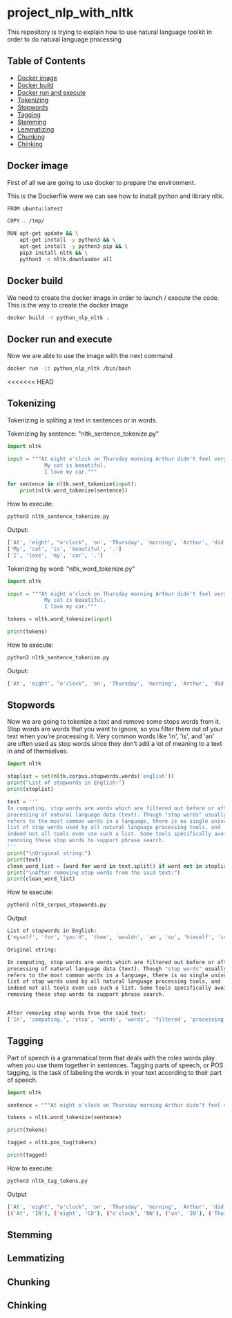 # project_nlp_with_nltk
This repository is trying to explain how to use natural language toolkit in order to do natural language processing

## Table of Contents
* [Docker image](#docker-image)
* [Docker build](#docker-build)
* [Docker run and execute](#docker-run-and-execute)
* [Tokenizing](#tokenizing)
* [Stopwords](#stopwords)
* [Tagging](#tagging)
* [Stemming](#stemming)
* [Lemmatizing](#lemmatizing)
* [Chunking](#chunking)
* [Chinking](#chinking)

## Docker image
First of all we are going to use docker to prepare the environment.

This is the Dockerfile were we can see how to install python and library nltk.
```sh
FROM ubuntu:latest

COPY . /tmp/

RUN apt-get update && \
    apt-get install -y python3 && \
    apt-get install -y python3-pip && \
    pip3 install nltk && \
    python3 -m nltk.downloader all
```

## Docker build
We need to create the docker image in order to launch / execute the code. This is the way to create the docker image
```sh
docker build -t python_nlp_nltk .
```

## Docker run and execute
Now we are able to use the image with the next command
```sh
docker run -it python_nlp_nltk /bin/bash
```
<<<<<<< HEAD

## Tokenizing
Tokenizing is spliting a text in sentences or in words.

Tokenizing by sentence: "nltk_sentence_tokenize.py"
```python
import nltk

input = """At eight o'clock on Thursday morning Arthur didn't feel very good.
            My cat is beautiful.
            I love my car."""

for sentence in nltk.sent_tokenize(input):
    print(nltk.word_tokenize(sentence))
```

How to execute:
```sh
python3 nltk_sentence_tokenize.py 
```

Output:
```sh
['At', 'eight', "o'clock", 'on', 'Thursday', 'morning', 'Arthur', 'did', "n't", 'feel', 'very', 'good', '.']
['My', 'cat', 'is', 'beautiful', '.']
['I', 'love', 'my', 'car', '.']
```

Tokenizing by word: "nltk_word_tokenize.py"
```python
import nltk

input = """At eight o'clock on Thursday morning Arthur didn't feel very good.
            My cat is beautiful.
            I love my car."""

tokens = nltk.word_tokenize(input)

print(tokens)
```

How to execute:
```sh
python3 nltk_sentence_tokenize.py 
```

Output:
```sh
['At', 'eight', "o'clock", 'on', 'Thursday', 'morning', 'Arthur', 'did', "n't", 'feel', 'very', 'good', '.', 'My', 'cat', 'is', 'beautiful', '.', 'I', 'love', 'my', 'car', '.']
```

## Stopwords
Now we are going to tokenize a text and remove some stops words from it. Stop words are words that you want to ignore, so you filter them out of your text when you’re processing it. Very common words like 'in', 'is', and 'an' are often used as stop words since they don’t add a lot of meaning to a text in and of themselves.

```python
import nltk

stoplist = set(nltk.corpus.stopwords.words('english'))
print("List of stopwords in English:")
print(stoplist)

text = '''
In computing, stop words are words which are filtered out before or after 
processing of natural language data (text). Though "stop words" usually 
refers to the most common words in a language, there is no single universal 
list of stop words used by all natural language processing tools, and 
indeed not all tools even use such a list. Some tools specifically avoid 
removing these stop words to support phrase search.
'''
print("\nOriginal string:")
print(text)
clean_word_list = [word for word in text.split() if word not in stoplist]
print("\nAfter removing stop words from the said text:")
print(clean_word_list)
```

How to execute:
```sh
python3 nltk_corpus_stopwords.py
```

Output
```sh
List of stopwords in English:
{'myself', 'for', "you'd", 'them', 'wouldn', 'am', 'so', 'himself', 'isn', 'me', 'his', 'i', 'all', 'those', 'down', 'where', "hasn't", 'she', 'that', 'after', 'under', "she's", 'ourselves', 'who', 'if', 'than', 'a', 'this', 'some', 'just', 's', 'are', 'haven', 'only', "needn't", "isn't", 'itself', 'into', 'too', 'until', 'above', 'below', "mustn't", 'hadn', 'or', 'does', 'there', 'm', 'wasn', 'between', 'out', 'my', 'more', 'd', 'o', 'hers', 'whom', 'the', 'because', "you'll", 'nor', 'how', 'again', 'having', 'before', 'further', 'other', 'couldn', 'needn', 'over', 'don', 'from', 'any', 'each', 'can', 'ma', 'at', "won't", 'have', 'yours', "haven't", 'shouldn', 'll', "doesn't", 'as', "shouldn't", 'up', 'is', 'was', 're', 'its', 'be', 'about', 'and', 'why', 'same', 'being', 'with', 'while', 'not', 'to', 'ours', 'both', 'you', 'against', 'weren', 'they', 'an', 'didn', "you've", 'her', 'did', 'he', 'mightn', 've', "wouldn't", 'but', 'such', 'yourselves', 't', 'by', 'y', 'what', 'when', "mightn't", 'few', "wasn't", 'their', 'theirs', "you're", "weren't", 'very', "didn't", 'our', 'through', 'mustn', 'had', 'then', "aren't", 'yourself', "couldn't", 'hasn', "shan't", 'themselves', 'herself', "hadn't", 'here', 'doing', 'aren', 'were', "that'll", 'in', 'should', 'doesn', "should've", 'been', 'now', 'we', 'off', 'own', 'during', "it's", "don't", 'your', 'shan', 'most', 'it', 'on', 'has', 'no', 'ain', 'of', 'do', 'him', 'once', 'these', 'will', 'which', 'won'}

Original string:

In computing, stop words are words which are filtered out before or after 
processing of natural language data (text). Though "stop words" usually 
refers to the most common words in a language, there is no single universal 
list of stop words used by all natural language processing tools, and 
indeed not all tools even use such a list. Some tools specifically avoid 
removing these stop words to support phrase search.


After removing stop words from the said text:
['In', 'computing,', 'stop', 'words', 'words', 'filtered', 'processing', 'natural', 'language', 'data', '(text).', 'Though', '"stop', 'words"', 'usually', 'refers', 'common', 'words', 'language,', 'single', 'universal', 'list', 'stop', 'words', 'used', 'natural', 'language', 'processing', 'tools,', 'indeed', 'tools', 'even', 'use', 'list.', 'Some', 'tools', 'specifically', 'avoid', 'removing', 'stop', 'words', 'support', 'phrase', 'search.']
```   

## Tagging
Part of speech is a grammatical term that deals with the roles words play when you use them together in sentences. Tagging parts of speech, or POS tagging, is the task of labeling the words in your text according to their part of speech.



```python
import nltk

sentence = """At eight o'clock on Thursday morning Arthur didn't feel very good."""

tokens = nltk.word_tokenize(sentence)

print(tokens)

tagged = nltk.pos_tag(tokens)

print(tagged)
```

How to execute:
```sh
python3 nltk_tag_tokens.py
```

Output
```sh
['At', 'eight', "o'clock", 'on', 'Thursday', 'morning', 'Arthur', 'did', "n't", 'feel', 'very', 'good', '.']
[('At', 'IN'), ('eight', 'CD'), ("o'clock", 'NN'), ('on', 'IN'), ('Thursday', 'NNP'), ('morning', 'NN'), ('Arthur', 'NNP'), ('did', 'VBD'), ("n't", 'RB'), ('feel', 'VB'), ('very', 'RB'), ('good', 'JJ'), ('.', '.')]
```   

## Stemming
## Lemmatizing
## Chunking
## Chinking